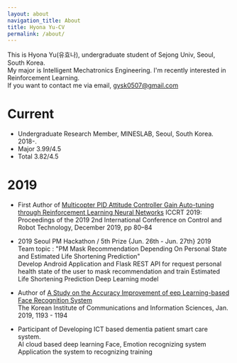 ```yaml
---
layout: about
navigation_title: About
title: Hyona Yu-CV
permalink: /about/
---
```

This is Hyona Yu(유효나), undergraduate student of Sejong Univ, Seoul, South Korea.   
 My major is Intelligent Mechatronics Engineering. I'm recently interested in Reinforcement Learning.  
 If you want to contact me via email, gysk0507@gmail.com

# Current
- Undergraduate Research Member, MINESLAB, Seoul, South Korea. 2018-.
- Major 3.99/4.5
- Total 3.82/4.5
# 2019
- First Author of [Multicopter PID Attitude Controller Gain Auto-tuning through Reinforcement Learning Neural Networks](https://doi.org/10.1145/3387304.3387327)
ICCRT 2019: Proceedings of the 2019 2nd International Conference on Control and Robot Technology, December 2019, pp 80–84

- 2019 Seoul PM Hackathon / 5th Prize
{Jun. 26th - Jun. 27th} 2019   
Team topic : "PM Mask Recommendation Depending On Personal State and Estimated Life Shortening Prediction"   
Develop Android Application and Flask REST API for request personal health state of the user to mask recommendation and train Estimated Life Shortening Prediction Deep Learning model

- Author of [A Study on the Accuracy Improvement of eep Learning-based Face Recognition System](http://www.dbpia.co.kr/Journal/articleDetail?nodeId=NODE08003752)   
The Korean Institute of Communications and Information Sciences, Jan. 2019, 1193 - 1194

- Participant of Developing ICT based dementia patient smart care system.   
 AI cloud based deep learning Face, Emotion recognizing system
 Application the system to recognizing training
